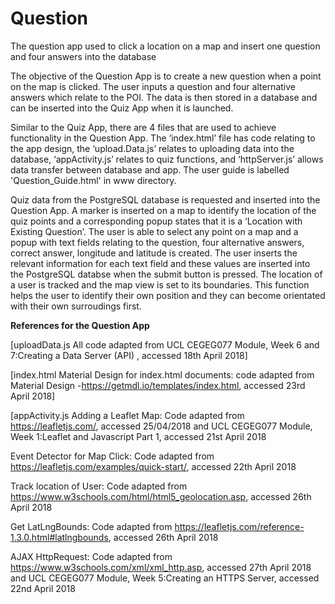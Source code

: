 # Question
The question app used to click a location on a map and insert one question and four answers into the database

The objective of the Question App is to create a new question when a point on the map is clicked. The user inputs a question and four alternative answers which relate to the POI. The data is then stored in a database and can be inserted into the Quiz App when it is launched.

Similar to the Quiz App, there are 4 files that are used to achieve functionality in the Question App.  The ‘index.html’ file has code relating to the app design, the ‘upload.Data.js’ relates to uploading data into the database, ‘appActivity.js’ relates to quiz functions, and ‘httpServer.js’ allows data transfer between database and app. The user guide is labelled 'Question_Guide.html' in www directory. 

Quiz data from the PostgreSQL database is requested and inserted into the Question App. A marker is inserted on a map to identify the location of the quiz points and a corresponding popup states that it is a ‘Location with Existing Question’. The user is able to select any point on a map and a popup with text fields relating to the question, four alternative answers, correct answer, longitude and latitude is created. The user inserts the relevant information for each text field and these values are inserted into the PostgreSQL databse when the submit button is pressed. The location of a user is tracked and the map view is set to its boundaries. This function helps the user to identify their own position and they can become orientated with their own surroudings first. 

**References for the Question App**

[uploadData.js All code adapted from UCL CEGEG077 Module, Week 6 and 7:Creating a Data Server (API) , accessed 18th April 2018]

[index.html Material Design for index.html documents: code adapted from Material Design -https://getmdl.io/templates/index.html, accessed 23rd April 2018]

[appActivity.js  Adding a Leaflet Map: Code adapted from https://leafletjs.com/, accessed 25/04/2018 and UCL CEGEG077 Module, Week 1:Leaflet and Javascript Part 1, accessed 21st April 2018

Event Detector for Map Click: Code adapted from https://leafletjs.com/examples/quick-start/, accessed 22th April 2018

Track location of User: Code adapted from https://www.w3schools.com/html/html5_geolocation.asp, accessed 26th April 2018

Get LatLngBounds: Code adapted from https://leafletjs.com/reference-1.3.0.html#latlngbounds, accessed 26th April 2018

AJAX HttpRequest: Code adapted from https://www.w3schools.com/xml/xml_http.asp, accessed 27th April 2018 and UCL CEGEG077 Module, Week 5:Creating an HTTPS Server, accessed 22nd April 2018
